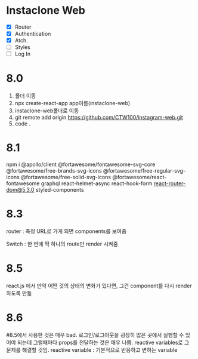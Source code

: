# Instaclone Web

- [x] Router
- [x] Authentication
- [x] Atch.
- [ ] Styles
- [ ] Log In

# 8.0

1. 폴더 이동
2. npx create-react-app app이름(instaclone-web)
3. instaclone-web폴더로 이동
4. git remote add origin https://github.com/CTW100/instagram-web.git
5. code .

# 8.1

npm i @apollo/client @fortawesome/fontawesome-svg-core @fortawesome/free-brands-svg-icons @fortawesome/free-regular-svg-icons @fortawesome/free-solid-svg-icons @fortawesome/react-fontawesome graphql react-helmet-async react-hook-form react-router-dom@5.3.0 styled-components

# 8.3

router : 측정 URL로 가게 되면 components를 보여줌

Switch : 한 번에 딱 하나의 route만 render 시켜줌

# 8.5

react.js 에서 만약 어떤 것의 상태의 변화가 있다면, 그건 component를 다시 render하도록 만듦

# 8.6

#8.5에서 사용한 것은 매우 bad. 로그인/로그아웃을 굉장히 많은 곳에서 실행할 수 있어야 되는데 그럴때마다 props를 전달하는 것은 매우 나쁨. reactive variables로 그 문제를 해결할 것임.
reactive variable : 기본적으로 반응하고 변하는 variable
